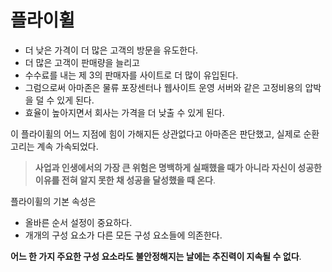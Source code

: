 # 플라이휠

- 더 낮은 가격이 더 많은 고객의 방문을 유도한다.
- 더 많은 고객이 판매량을 늘리고 
- 수수료를 내는 제 3의 판매자를 사이트로 더 많이 유입된다.
- 그럼으로써 아마존은 물류 포장센터나 웹사이트 운영 서버와 같은 고정비용의 압박을 덜 수 있게 된다.
- 효율이 높아지면서 회사는 가격을 더 낮출 수 있게 된다.

이 플라이휠의 어느 지점에 힘이 가해지든 상관없다고 아마존은 판단했고, 실제로 순환고리는 계속 가속되었다.

> **사업과 인생에서의 가장 큰 위험은 명백하게 실패했을 때가 아니라 자신이 성공한 이유를 전혀 알지 못한 채 성공을 달성했을 때 온다**.

플라이휠의 기본 속성은 
- 올바른 순서 설정이 중요하다.
- 개개의 구성 요소가 다른 모든 구성 요소들에 의존한다.

**어느 한 가지 주요한 구성 요소라도 불안정해지는 날에는 추진력이 지속될 수 없다**.  
